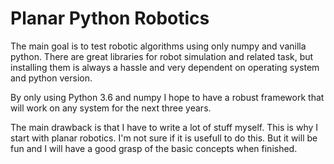 # Planar Python Robotics

The main goal is to test robotic algorithms using only numpy and vanilla python. There are great libraries for robot simulation and related task, but installing them is always a hassle and very dependent on operating system and python version.

By only using Python 3.6 and numpy I hope to have a robust framework that will work on any system for the next three years.

The main drawback is that I have to write a lot of stuff myself. This is why I start with planar robotics. I'm not sure if it is usefull to do this. But it will be fun and I will have a good grasp of the basic concepts when finished.
